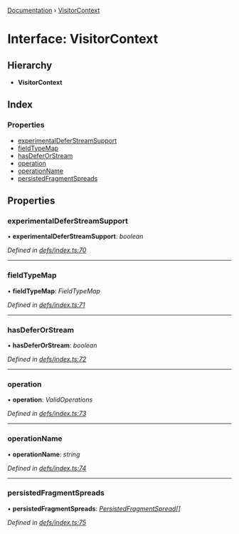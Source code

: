 [Documentation](../README.md) › [VisitorContext](visitorcontext.md)

# Interface: VisitorContext

## Hierarchy

* **VisitorContext**

## Index

### Properties

* [experimentalDeferStreamSupport](visitorcontext.md#experimentaldeferstreamsupport)
* [fieldTypeMap](visitorcontext.md#fieldtypemap)
* [hasDeferOrStream](visitorcontext.md#hasdeferorstream)
* [operation](visitorcontext.md#operation)
* [operationName](visitorcontext.md#operationname)
* [persistedFragmentSpreads](visitorcontext.md#persistedfragmentspreads)

## Properties

###  experimentalDeferStreamSupport

• **experimentalDeferStreamSupport**: *boolean*

*Defined in [defs/index.ts:70](https://github.com/badbatch/graphql-box/blob/870b4903/packages/request-parser/src/defs/index.ts#L70)*

___

###  fieldTypeMap

• **fieldTypeMap**: *FieldTypeMap*

*Defined in [defs/index.ts:71](https://github.com/badbatch/graphql-box/blob/870b4903/packages/request-parser/src/defs/index.ts#L71)*

___

###  hasDeferOrStream

• **hasDeferOrStream**: *boolean*

*Defined in [defs/index.ts:72](https://github.com/badbatch/graphql-box/blob/870b4903/packages/request-parser/src/defs/index.ts#L72)*

___

###  operation

• **operation**: *ValidOperations*

*Defined in [defs/index.ts:73](https://github.com/badbatch/graphql-box/blob/870b4903/packages/request-parser/src/defs/index.ts#L73)*

___

###  operationName

• **operationName**: *string*

*Defined in [defs/index.ts:74](https://github.com/badbatch/graphql-box/blob/870b4903/packages/request-parser/src/defs/index.ts#L74)*

___

###  persistedFragmentSpreads

• **persistedFragmentSpreads**: *[PersistedFragmentSpread](../README.md#persistedfragmentspread)[]*

*Defined in [defs/index.ts:75](https://github.com/badbatch/graphql-box/blob/870b4903/packages/request-parser/src/defs/index.ts#L75)*
